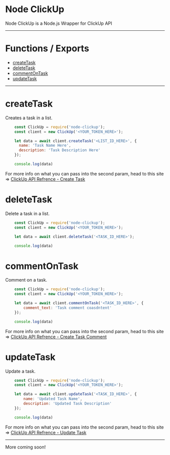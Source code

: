# Node ClickUp
Node ClickUp is a Node.js Wrapper for ClickUp API

---

# Functions / Exports
- [createTask](#createTask)
- [deleteTask](#deleteTask)
- [commentOnTask](#commentOnTask)
- [updateTask](#updateTask)

---

# createTask
Creates a task in a list.
```js
    const ClickUp = require('node-clickup');
    const client = new ClickUp('<YOUR_TOKEN_HERE>');

    let data = await client.createTask('<LIST_ID_HERE>', {
      name: 'Task Name Here',
      description: 'Task Description Here'
    });

    console.log(data)
```
For more info on what you can pass into the second param, head to this site => [ClickUp API Refrence - Create Task](https://clickup.com/api/clickupreference/operation/CreateTask/)

# deleteTask
Delete a task in a list.
```js
    const ClickUp = require('node-clickup');
    const client = new ClickUp('<YOUR_TOKEN_HERE>');

    let data = await client.deleteTask('<TASK_ID_HERE>');

    console.log(data)
```

# commentOnTask
Comment on a task.
```js
    const ClickUp = require('node-clickup');
    const client = new ClickUp('<YOUR_TOKEN_HERE>');

    let data = await client.commentOnTask('<TASK_ID_HERE>', {
        comment_text: 'Task comment coasdntent'
    });

    console.log(data)
```
For more info on what you can pass into the second param, head to this site => [ClickUp API Refrence - Create Task Comment](https://clickup.com/api/clickupreference/operation/CreateTaskComment/)


# updateTask
Update a task.
```js
    const ClickUp = require('node-clickup');
    const client = new ClickUp('<YOUR_TOKEN_HERE>');

    let data = await client.updateTask('<TASK_ID_HERE>', {
        name: 'Updated Task Name',
        description: 'Updated Task Description'
    });

    console.log(data)
```
For more info on what you can pass into the second param, head to this site => [ClickUp API Refrence - Update Task](https://clickup.com/api/clickupreference/operation/UpdateTask/)

---

More coming soon!